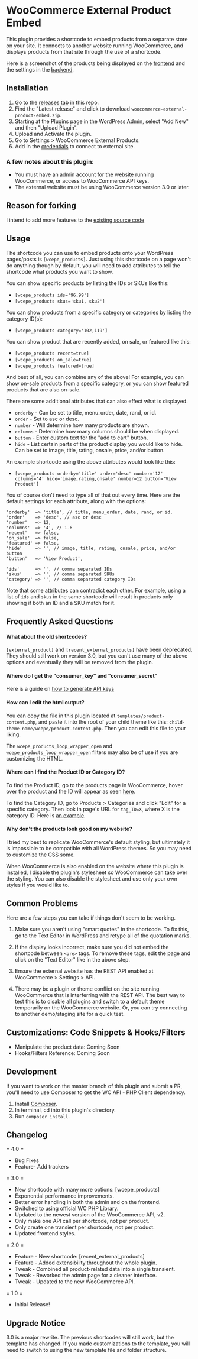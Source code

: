 # WooCommerce External Product Embed
This plugin provides a shortcode to embed products from a separate store on your site. It connects to another website running WooCommerce, and displays products from that site through the use of a shortcode.

Here is a screenshot of the products being displayed on the [frontend](http://cld.wthms.co/4TlMMw) and the settings in the [backend](http://cld.wthms.co/CeLShM).

## Installation
1. Go to the [releases tab](https://github.com/nandhugp/woocommerce-external-product-embed/releases) in this repo.
2. Find the "Latest release" and click to download `woocommerce-external-product-embed.zip`.
3. Starting at the Plugins page in the WordPress Admin, select "Add New" and then "Upload Plugin".
3. Upload and Activate the plugin.
3. Go to Settings > WooCommerce External Products.
4. Add in the [credentials](https://docs.woocommerce.com/document/woocommerce-rest-api/) to connect to external site.

### A few notes about this plugin:
* You must have an admin account for the website running WooCommerce, or access to WooCommerce API keys.
* The external website must be using WooCommerce version 3.0 or later.

## Reason for forking

I intend to add more features to the [existing source code](https://github.com/WPprodigy/woocommerce-external-product-embed) 

## Usage

The shortcode you can use to embed products onto your WordPress pages/posts is `[wcepe_products]`. Just using this shortcode on a page won't do anything though by default, you will need to add attributes to tell the shortcode what products you want to show.

You can show specific products by listing the IDs or SKUs like this:
- `[wcepe_products ids='96,99']`
- `[wcepe_products skus='sku1, sku2']`

You can show products from a specific category or categories by listing the category ID(s):
- `[wcepe_products category='102,119']`

You can show product that are recently added, on sale, or featured like this:
- `[wcepe_products recent=true]`
- `[wcepe_products on_sale=true]`
- `[wcepe_products featured=true]`

And best of all, you can combine any of the above! For example, you can show on-sale products from a specific category, or you can show featured products that are also on-sale.

There are some additional attributes that can also effect what is displayed.

- `orderby` - Can be set to title, menu_order, date, rand, or id.
- `order` - Set to asc or desc.
- `number` - Will determine how many products are shown.
- `columns` - Determine how many columns should be when displayed.
- `button` - Enter custom text for the "add to cart" button.
- `hide` - List certain parts of the product display you would like to hide. Can be set to image, title, rating, onsale, price, and/or button.

An example shortcode using the above attributes would look like this:
- `[wcepe_products orderby='title' order='desc' number='12' columns='4' hide='image,rating,onsale' number=12 button='View Product']`

You of course don't need to type all of that out every time. Here are the default settings for each attribute, along with the options:

```
'orderby'  => 'title', // title, menu_order, date, rand, or id.
'order'    => 'desc', // asc or desc
'number'   => 12,
'columns'  => '4', // 1-6
'recent'   => false,
'on_sale'  => false,
'featured' => false,
'hide'     => '', // image, title, rating, onsale, price, and/or button
'button'   => 'View Product',

'ids'      => '', // comma separated IDs
'skus'     => '', // comma separated SKUs
'category' => '', // comma separated category IDs
```

Note that some attributes can contradict each other. For example, using a list of `ids` and `skus` in the same shortcode will result in products only showing if both an ID and a SKU match for it.

## Frequently Asked Questions

#### What about the old shortcodes?
`[external_product]` and `[recent_external_products]` have been deprecated. They should still work on version 3.0, but you can't use many of the above options and eventually they will be removed from the plugin.

#### Where do I get the "consumer_key" and "consumer_secret"
Here is a guide on [how to generate API keys](https://docs.woocommerce.com/document/woocommerce-rest-api/)

#### How can I edit the html output?
You can copy the file in this plugin located at `templates/product-content.php`, and paste it into the root of your child theme like this: `child-theme-name/wcepe/product-content.php`. Then you can edit this file to your liking.

The `wcepe_products_loop_wrapper_open` and `wcepe_products_loop_wrapper_open` filters may also be of use if you are customizing the HTML.

#### Where can I find the Product ID or Category ID?
To find the Product ID, go to the products page in WooCommerce, hover over the product and the ID will appear as seen [here](http://cld.wthms.co/1RbKGK).

To find the Category ID, go to Products > Categories and click "Edit" for a specific category. Then look in page's URL for `tag_ID=X`, where X is the category ID. Here is [an example](http://cld.wthms.co/1Tgp0W).

#### Why don't the products look good on my website?
I tried my best to replicate WooCommerce's default styling, but ultimately it is impossible to be compatible with all WordPress themes. So you may need to customize the CSS some.

When WooCommerce is also enabled on the website where this plugin is installed, I disable the plugin's stylesheet so WooCommerce can take over the styling. You can also disable the stylesheet and use only your own styles if you would like to.

## Common Problems
Here are a few steps you can take if things don't seem to be working.

1. Make sure you aren't using "smart quotes" in the shortcode. To fix this, go to the Text Editor in WordPress and retype all of the quotation marks.

2. If the display looks incorrect, make sure you did not embed the shortcode between `<pre>` tags. To remove these tags, edit the page and click on the "Text Editor" like in the above step.

3. Ensure the external website has the REST API enabled at WooCommerce > Settings > API.

4. There may be a plugin or theme conflict on the site running WooCommerce that is interferring with the REST API. The best way to test this is to disable all plugins and switch to a default theme temporarily on the WooCommerce website. Or, you can try connecting to another demo/staging site for a quick test.

## Customizations: Code Snippets & Hooks/Filters
* Manipulate the product data: Coming Soon
* Hooks/Filters Reference: Coming Soon

## Development
If you want to work on the master branch of this plugin and submit a PR, you'll need to use Composer to get the WC API - PHP Client dependency.

1. Install [Composer](https://getcomposer.org/).
2. In terminal, cd into this plugin's directory.
3. Run `composer install`.

## Changelog
= 4.0 =
* Bug Fixes
* Feature- Add trackers

= 3.0 =
* New shortcode with many more options: [wcepe_products]
* Exponential performance improvements.
* Better error handling in both the admin and on the frontend.
* Switched to using official WC PHP Library.
* Updated to the newest version of the WooCommerce API, v2.
* Only make one API call per shortcode, not per product.
* Only create one transient per shortcode, not per product.
* Updated frontend styles.

= 2.0 =
* Feature - New shortcode: [recent_external_products]
* Feature - Added extensibility throughout the whole plugin.
* Tweak - Combined all product-related data into a single transient.
* Tweak - Reworked the admin page for a cleaner interface.
* Tweak - Updated to the new WooCommerce API.

= 1.0 =
* Initial Release!

## Upgrade Notice
3.0 is a major rewrite. The previous shortcodes will still work, but the template has changed. If you made customizations to the template, you will need to switch to using the new template file and folder structure.

